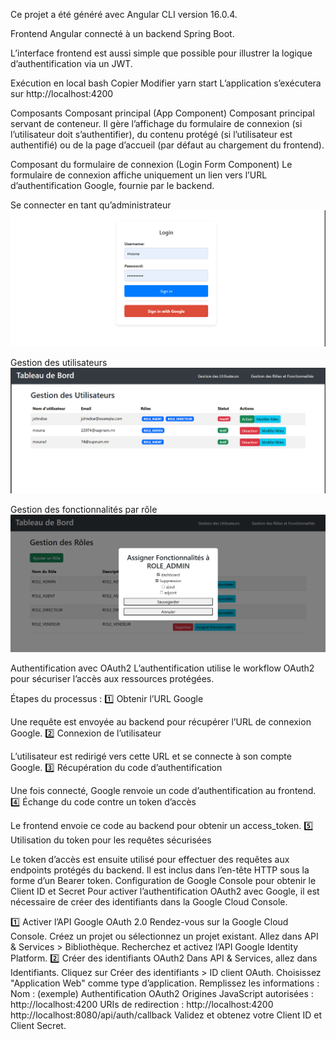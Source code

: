Ce projet a été généré avec Angular CLI version 16.0.4.

Frontend Angular connecté à un backend Spring Boot.

L’interface frontend est aussi simple que possible pour illustrer la logique d’authentification via un JWT.

Exécution en local
bash
Copier
Modifier
yarn start
L’application s’exécutera sur http://localhost:4200

Composants
Composant principal (App Component)
Composant principal servant de conteneur. Il gère l’affichage du formulaire de connexion (si l’utilisateur doit s’authentifier), du contenu protégé (si l’utilisateur est authentifié) ou de la page d’accueil (par défaut au chargement du frontend).

Composant du formulaire de connexion (Login Form Component)
Le formulaire de connexion affiche uniquement un lien vers l’URL d’authentification Google, fournie par le backend.

Se connecter en tant qu’administrateur
![alt text](image.png)

Gestion des utilisateurs
![alt text](image-1.png)

Gestion des fonctionnalités par rôle
![alt text](image-2.png)

Authentification avec OAuth2
L’authentification utilise le workflow OAuth2 pour sécuriser l’accès aux ressources protégées.

Étapes du processus :
1️⃣ Obtenir l’URL Google

Une requête est envoyée au backend pour récupérer l’URL de connexion Google.
2️⃣ Connexion de l’utilisateur

L’utilisateur est redirigé vers cette URL et se connecte à son compte Google.
3️⃣ Récupération du code d’authentification

Une fois connecté, Google renvoie un code d’authentification au frontend.
4️⃣ Échange du code contre un token d’accès

Le frontend envoie ce code au backend pour obtenir un access_token.
5️⃣ Utilisation du token pour les requêtes sécurisées

Le token d’accès est ensuite utilisé pour effectuer des requêtes aux endpoints protégés du backend.
Il est inclus dans l’en-tête HTTP sous la forme d’un Bearer token.
Configuration de Google Console pour obtenir le Client ID et Secret
Pour activer l’authentification OAuth2 avec Google, il est nécessaire de créer des identifiants dans la Google Cloud Console.

1️⃣ Activer l’API Google OAuth 2.0
Rendez-vous sur la Google Cloud Console.
Créez un projet ou sélectionnez un projet existant.
Allez dans API & Services > Bibliothèque.
Recherchez et activez l’API Google Identity Platform.
2️⃣ Créer des identifiants OAuth2
Dans API & Services, allez dans Identifiants.
Cliquez sur Créer des identifiants > ID client OAuth.
Choisissez "Application Web" comme type d’application.
Remplissez les informations :
Nom : (exemple) Authentification OAuth2
Origines JavaScript autorisées : http://localhost:4200
URIs de redirection :
http://localhost:4200
http://localhost:8080/api/auth/callback
Validez et obtenez votre Client ID et Client Secret.
